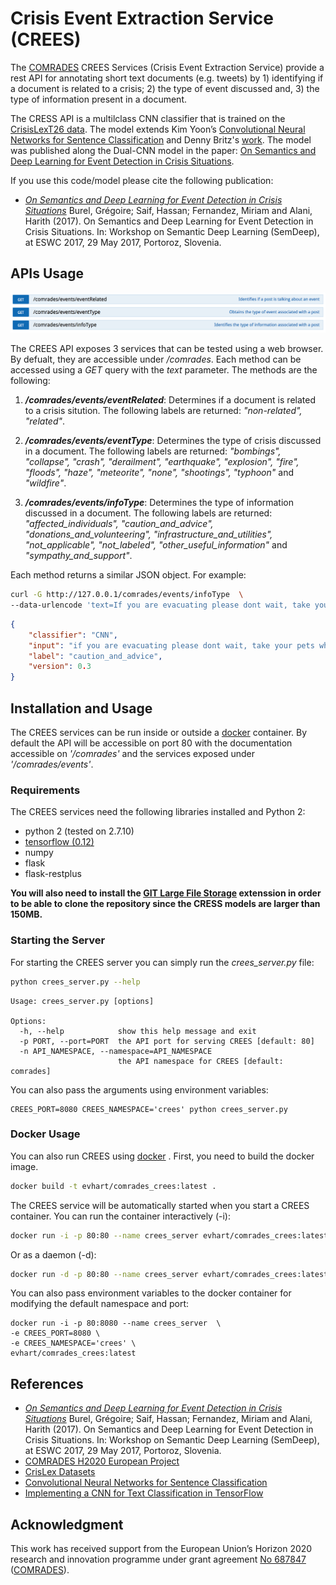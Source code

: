 # Crisis Event Extraction Service (CREES)

The [COMRADES](http://www.comrades-project.eu/) CREES Services (Crisis Event Extraction Service) provide a rest API for annotating short text documents (e.g. tweets) by 1) identifying if a document is related to a crisis; 2) the type of event discussed and, 3) the type of information present in a document.

The CRESS API is a multilclass CNN classifier that is trained on the [CrisisLexT26 data](https://github.com/sajao/CrisisLex/tree/master/data/CrisisLexT26). The model extends  Kim Yoon’s [Convolutional Neural Networks for Sentence Classification](http://arxiv.org/abs/1408.5882) and Denny Britz's [work](https://github.com/dennybritz/cnn-text-classification-tf). The model was published along the Dual-CNN model in the paper: [On Semantics and Deep Learning for Event Detection in Crisis Situations](http://oro.open.ac.uk/49639/).


If you use this code/model please cite the following publication:

- *[On Semantics and Deep Learning for Event Detection in Crisis Situations](http://oro.open.ac.uk/49639/)*
Burel, Grégoire; Saif, Hassan; Fernandez, Miriam and Alani, Harith (2017). On Semantics and Deep Learning for Event Detection in Crisis Situations. In: Workshop on Semantic Deep Learning (SemDeep), at ESWC 2017, 29 May 2017, Portoroz, Slovenia.




## APIs Usage
![alt text](docs/api.png "CREES API")

The CREES API exposes 3 services that can be tested using a web browser. By defualt, they are accessible under */comrades*. Each method can be accessed using a *GET* query with the *text* parameter. The methods are the following:

1) ***/comrades/events/eventRelated***: Determines if a document is related to a crisis sitution. The following labels are returned: *"non-related", "related"*.

2) ***/comrades/events/eventType***: Determines the type of crisis discussed in a document. The following labels are returned: *"bombings", "collapse", "crash", "derailment", "earthquake", "explosion", "fire", "floods", "haze", "meteorite", "none", "shootings", "typhoon"* and *"wildfire"*.

3) ***/comrades/events/infoType***: Determines the type of information discussed in a document. The following labels are returned: *"affected_individuals", "caution_and_advice", "donations_and_volunteering", "infrastructure_and_utilities", "not_applicable", "not_labeled", "other_useful_information"* and *"sympathy_and_support"*.

Each method returns a similar JSON object. For example:
```sh
curl -G http://127.0.0.1/comrades/events/infoType  \
--data-urlencode 'text=If you are evacuating please dont wait, take your pets when you evacuate #HighParkFire'
```
```json
{
    "classifier": "CNN",
    "input": "if you are evacuating please dont wait, take your pets when you evacuate ",
    "label": "caution_and_advice",
    "version": 0.3
}
```

## Installation and Usage
The CREES services can be run inside or outside a [docker](https://docker.com/) container. By default the API will be accessible on port 80 with the documentation accessible on *'/comrades'* and the services exposed under *'/comrades/events'*.



### Requirements
The CREES services need the following libraries installed and Python 2:
* python 2 (tested on 2.7.10)
* [tensorflow (0.12)](https://www.tensorflow.org/versions/r0.12/get_started/os_setup)
* numpy
* flask
* flask-restplus


 **You will also need to install the [GIT Large File Storage](https://git-lfs.github.com/) extenssion in order to be able to clone the repository since the CRESS models are larger than 150MB.**

### Starting the Server
For starting the CREES server you can simply run the *crees_server.py* file:

```sh
python crees_server.py --help
```

```
Usage: crees_server.py [options]

Options:
  -h, --help            show this help message and exit
  -p PORT, --port=PORT  the API port for serving CREES [default: 80]
  -n API_NAMESPACE, --namespace=API_NAMESPACE
                        the API namespace for CREES [default: comrades]
```


You can also pass the arguments using environment variables:
```
CREES_PORT=8080 CREES_NAMESPACE='crees' python crees_server.py
```

### Docker Usage
You can also run CREES using [docker](https://docker.com/) . First, you need to build the docker image.
```sh
docker build -t evhart/comrades_crees:latest .
```

The CREES service will be automatically started when you start a CREES container. You can run the container interactively (-i):
```sh
docker run -i -p 80:80 --name crees_server evhart/comrades_crees:latest
```
Or as a daemon (-d):
```sh
docker run -d -p 80:80 --name crees_server evhart/comrades_crees:latest
```

You can also pass environment variables to the docker container for modifying the default namespace and port:
```
docker run -i -p 80:8080 --name crees_server  \
-e CREES_PORT=8080 \
-e CREES_NAMESPACE='crees' \
evhart/comrades_crees:latest
```




## References
- *[On Semantics and Deep Learning for Event Detection in Crisis Situations](http://oro.open.ac.uk/49639/)*
Burel, Grégoire; Saif, Hassan; Fernandez, Miriam and Alani, Harith (2017). On Semantics and Deep Learning for Event Detection in Crisis Situations. In: Workshop on Semantic Deep Learning (SemDeep), at ESWC 2017, 29 May 2017, Portoroz, Slovenia.
- [COMRADES H2020 European Project](http://www.comrades-project.eu/)
- [CrisLex Datasets](http://crisislex.org/data-collections.html)
- [Convolutional Neural Networks for Sentence Classification](http://arxiv.org/abs/1408.5882)
- [Implementing a CNN for Text Classification in TensorFlow](http://www.wildml.com/2015/12/implementing-a-cnn-for-text-classification-in-tensorflow/)

## Acknowledgment
This work has received support from the European Union’s Horizon 2020 research and innovation programme under grant agreement [No 687847](http://cordis.europa.eu/project/rcn/198819_en.html) ([COMRADES](http://www.comrades-project.eu/)).
